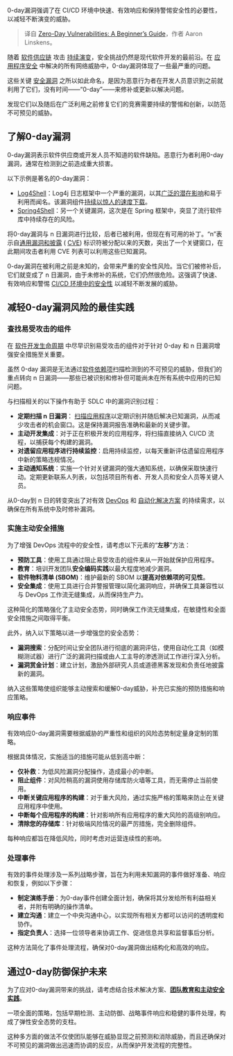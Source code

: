 
<!--
title: 0-day漏洞初学者指南
cover: https://cdn.thenewstack.io/media/2024/04/0366a056-exploit.png
-->

0-day漏洞强调了在 CI/CD 环境中快速、有效响应和保持警惕安全性的必要性，以减轻不断演变的威胁。

> 译自 [Zero-Day Vulnerabilities: A Beginner’s Guide](https://thenewstack.io/zero-day-vulnerabilities-a-beginners-guide/)，作者 Aaron Linskens。

随着 [软件供应链](https://www.sonatype.com/launchpad/what-is-software-supply-chain) 攻击 [持续演变](https://blog.sonatype.com/the-shifting-landscape-of-open-source-supply-chain-attacks-part-2)，安全挑战仍然是现代软件开发的最前沿。在 [应用程序安全](https://www.sonatype.com/launchpad/what-is-application-security) 中解决的所有网络威胁中，0-day漏洞体现了一些最严重的问题。

这些关键 [安全漏洞](https://www.sonatype.com/launchpad/what-are-open-source-vulnerabilities) 之所以如此命名，是因为恶意行为者在开发人员意识到之前就利用了它们，没有时间——“0-day”——来修补或更新以解决问题。

发现它们以及随后在广泛利用之前修复它们的竞赛需要持续的警惕和创新，以防范不可预见的威胁。

## 了解0-day漏洞

0-day漏洞表示软件供应商或开发人员不知道的软件缺陷。恶意行为者利用0-day漏洞，通常在检测到之前造成重大损害。

以下示例是著名的0-day漏洞：

- [Log4Shell](https://blog.sonatype.com/why-did-log4shell-set-the-internet-on-fire)：Log4j 日志框架中一个严重的漏洞，以其[广泛的潜在影响](https://thenewstack.io/log4j-the-pain-just-keeps-going-and-going/)和易于利用而闻名。该漏洞组件[持续以惊人的速度下载](https://www.sonatype.com/resources/log4j-vulnerability-resource-center)。
- [Spring4Shell](https://blog.sonatype.com/new-0-day-spring-framework-vulnerability-confirmed)：另一个关键漏洞，这次是在 Spring 框架中，突显了流行软件库中持续存在的风险。

将0-day漏洞与 n 日漏洞进行比较，后者已被利用，但现在有可用的补丁。“n”表示自[通用漏洞和披露](https://www.sonatype.com/launchpad/what-is-cve) ( [CVE](https://www.sonatype.com/launchpad/what-is-cve)) 标识符被分配以来的天数，突出了一个关键窗口，在此期间攻击者利用 CVE 列表可以利用这些已知漏洞。

0-day漏洞在被利用之前是未知的，会带来严重的安全性风险。当它们被修补后，它们就变成了 n 日漏洞，由于未修补的系统，它们仍然很危险。这强调了快速、有效响应和警惕 [CI/CD 环境中的安全性](https://thenewstack.io/unmaintained-dependencies-and-other-ways-to-measure-ci-cd-security/) 以减轻不断发展的威胁。

## 减轻0-day漏洞风险的最佳实践

### 查找易受攻击的组件

在 [软件开发生命周期](https://www.sonatype.com/launchpad/guide-to-software-development-life-cycle) 中尽早识别易受攻击的组件对于针对 0-day 和 n 日漏洞增强安全措施至关重要。

虽然 0-day 漏洞是无法通过[软件依赖项](https://www.sonatype.com/launchpad/what-are-software-dependencies)扫描检测到的不可预见的威胁，但我们的重点转向 n 日漏洞——那些已被识别和修补但可能尚未在所有系统中应用的已知问题。

与扫描相关的以下操作有助于 SDLC 中的漏洞识别过程：

- **定期扫描 n 日漏洞**： [扫描应用程序](https://blog.sonatype.com/rule-over-your-dependencies-and-scan-at-your-own-open-source-risk)以定期识别并随后解决已知漏洞，从而减少攻击者的机会窗口。这是保持漏洞报告准确和最新的关键步骤。
- **主动开发集成**：对于正在积极开发的应用程序，将扫描直接纳入 CI/CD 流程，以捕获每个构建的漏洞。
- **对遗留应用程序进行持续监控**：启用持续监控，以每天重新评估遗留应用程序中新的策略违规情况。
- **主动通知系统**：实施一个针对关键漏洞的强大通知系统，以确保采取快速行动。定期更新联系人列表，以包括项目所有者、开发人员和安全人员等关键人员。

从0-day到 n 日的转变突出了对有效 [DevOps](https://www.sonatype.com/launchpad/what-is-devops) 和 [自动化解决方案](https://www.sonatype.com/products/open-source-security-dependency-management) 的持续需求，以确保在所有系统中及时修补漏洞。

### 实施主动安全措施

为了增强 DevOps 流程中的安全性，请考虑以下元素的“**左移**”方法：

- **预防工具**：使用工具通过阻止易受攻击的组件来从一开始就保护应用程序。
- **教育**：培训开发团队**安全编码实践**以最大程度地减少漏洞。
- **软件物料清单 (SBOM)**：维护最新的 SBOM 以**提高对依赖项的可见性**。
- **安全集成**：使用工具进行合并警报管理以简化漏洞响应，并确保工具兼容性以与 DevOps 工作流无缝集成，从而保持生产力。

这种简化的策略强化了主动安全态势，同时确保工作流无缝集成，在敏捷性和全面安全措施之间取得平衡。

此外，纳入以下策略以进一步增强您的安全态势：

- **漏洞搜索**：分配时间让安全团队进行彻底的漏洞评估，使用自动化工具（如模糊测试器）进行广泛的漏洞扫描或由人工主导的渗透测试工作进行深入分析。 
- **漏洞赏金计划**：建立计划，激励外部研究人员或道德黑客发现和负责任地披露新的漏洞。

纳入这些策略使组织能够主动搜索和缓解0-day威胁，补充已实施的预防措施和响应策略。

### 响应事件

有效响应0-day漏洞需要根据威胁的严重性和组织的风险态势制定量身定制的策略。

根据具体情况，实施适当的措施可能从低到高中断：

- **仅补救**：为低风险漏洞分配操作，造成最小的中断。
- **阻止组件**：对风险稍高的漏洞使用存储库防火墙等工具，而无需停止当前使用。
- **中断关键应用程序的构建**：对于重大风险，通过实施严格的策略来防止在关键应用程序中使用。
- **中断每个应用程序的构建**：针对影响所有应用程序的重大风险的高级别响应。
- **清除您的存储库**：针对极端风险情况的最严厉措施，完全删除组件。

每种响应都旨在降低风险，同时考虑对运营连续性的影响。

### 处理事件

有效的事件处理涉及一系列战略步骤，旨在为利用未知漏洞的事件做好准备、响应和恢复，例如以下步骤：

- **制定演练手册**：为0-day事件创建全面计划，确保将其分发给所有利益相关者，并附有明确的操作清单。
- **建立沟通**：建立一个中央沟通中心，以实现所有相关方都可以访问的透明度和协作。
- **指定负责人**：选择一位领导者来协调工作、促进信息共享和监督事后分析。

这种方法简化了事件处理流程，确保对0-day漏洞做出结构化和高效的响应。

## 通过0-day防御保护未来

为了应对0-day漏洞带来的挑战，请考虑结合技术解决方案、**[团队教育和主动安全实践](https://thenewstack.io/how-to-help-your-security-team-help-you/)**。

一项全面的策略，包括早期检测、主动防御、战略事件响应和稳健的事件处理，构成了弹性安全态势的支柱。

这种多方面的做法不仅使团队能够在威胁显现之前预测和消除威胁，而且还确保对不可预见的漏洞做出迅速而协调的反应，从而保护开发流程的完整性。
